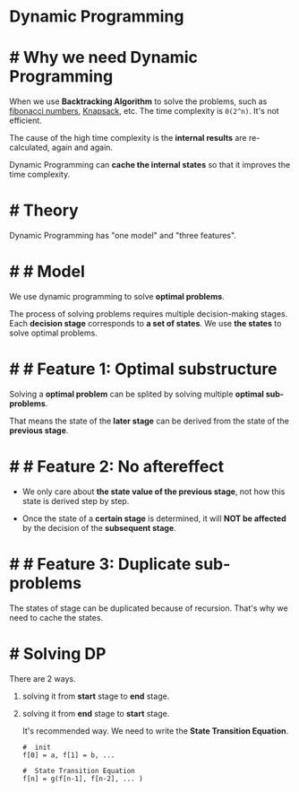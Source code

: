 #  Dynamic Programming

# #  Why we need Dynamic Programming

When we use **Backtracking Algorithm** to solve the problems, such as [fibonacci numbers](https://en.wikipedia.org/wiki/Fibonacci_number), [Knapsack](https://en.wikipedia.org/wiki/Knapsack_problem), etc. The time complexity is `0(2^n)`. It's not efficient.

The cause of the high time complexity is the **internal results** are re-calculated, again and again.

Dynamic Programming can **cache the internal states** so that it improves the time complexity.

# #  Theory

Dynamic Programming has "one model" and "three features".

# # #  Model

We use dynamic programming to solve **optimal problems**.

The process of solving problems requires multiple decision-making stages. Each **decision stage** corresponds to **a set of states**. We use **the states** to solve optimal problems.

# # #  Feature 1: Optimal substructure

Solving a **optimal problem** can be splited by solving multiple **optimal sub-problems**.

That means the state of the **later stage** can be derived from the state of the **previous stage**.

# # #  Feature 2: No aftereffect

- We only care about **the state value of the previous stage**, not how this state is derived step by step.

- Once the state of a **certain stage** is determined, it will **NOT be affected** by the decision of the **subsequent stage**.

# # #  Feature 3: Duplicate sub-problems

The states of stage can be duplicated because of recursion. That's why we need to cache the states.

# #  Solving DP

There are 2 ways.

1. solving it from **start** stage to **end** stage.

2. solving it from **end** stage to **start** stage.

   It's recommended way. We need to write the **State Transition Equation**.

   ```
   #  init
   f[0] = a, f[1] = b, ...
   
   #  State Transition Equation
   f[n] = g(f[n-1], f[n-2], ... )
   ```